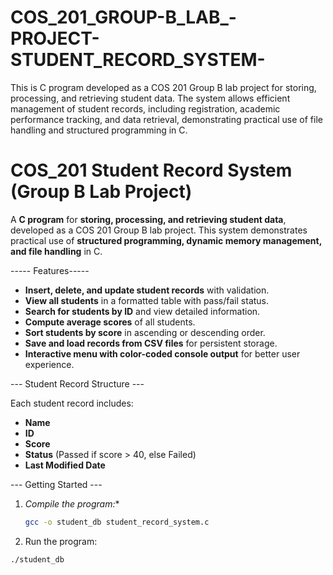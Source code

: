 # COS_201_GROUP-B_LAB_-PROJECT-STUDENT_RECORD_SYSTEM-
This is C program developed as a COS 201 Group B lab project for storing, processing, and retrieving student data. The system allows efficient management of student records, including registration, academic performance tracking, and data retrieval, demonstrating practical use of file handling and structured programming in C.

# COS_201 Student Record System (Group B Lab Project)

A **C program** for **storing, processing, and retrieving student data**, developed as a COS 201 Group B lab project. This system demonstrates practical use of **structured programming, dynamic memory management, and file handling** in C.  

----- Features-----

- **Insert, delete, and update student records** with validation.
- **View all students** in a formatted table with pass/fail status.
- **Search for students by ID** and view detailed information.
- **Compute average scores** of all students.
- **Sort students by score** in ascending or descending order.
- **Save and load records from CSV files** for persistent storage.
- **Interactive menu with color-coded console output** for better user experience.

--- Student Record Structure ---

Each student record includes:

- **Name**  
- **ID**  
- **Score**  
- **Status** (Passed if score > 40, else Failed)  
- **Last Modified Date**

--- Getting Started ---

1. *Compile the program:**  
   ```bash
   gcc -o student_db student_record_system.c
2. Run the program:
```bash
./student_db


